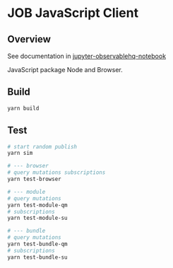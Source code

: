 # JOB JavaScript Client

## Overview

See documentation in [jupyter-observablehq-notebook](TBD)

JavaScript package Node and Browser.  

## Build

```bash
yarn build
```

## Test

```bash
# start random publish
yarn sim

# --- browser
# query mutations subscriptions
yarn test-browser

# --- module
# query mutations
yarn test-module-qm
# subscriptions
yarn test-module-su

# --- bundle
# query mutations
yarn test-bundle-qm
# subscriptions
yarn test-bundle-su
```
